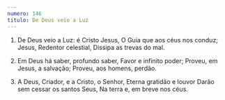 ```yaml
---
numero: 146
titulo: De Deus veio a Luz
---
```

1. De Deus veio a Luz: é Cristo Jesus,
   O Guia que aos céus nos conduz;
   Jesus, Redentor celestial,
   Dissipa as trevas do mal.

2. Em Deus há saber, profundo saber,
   Favor e infinito poder;
   Proveu, em Jesus, a salvação;
   Proveu, aos homens, perdão.

3. A Deus, Criador, e a Cristo, o Senhor,
   Eterna gratidão e louvor
   Darão sem cessar os santos Seus,
   Na terra e, em breve nos céus.
